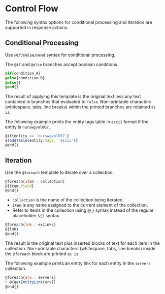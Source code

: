 # Control Flow

The following syntax options for conditional processing and iteration are supported in response actions.

## Conditional Processing

Use `@if/@else/@end` syntax for conditional processing.

The `@if` and `@else` branches accept boolean conditions.

```css
@if{condition_A}
@else{condition_B}
@else{}
@end{}
```

The result of applying this template is the original text less any text contained in branches that evaluated to `false`. Non-printable characters (whitespace, tabs, line breaks) within the printed branches are retained `as is`.

The following example prints the entity tags table in `ascii` format if the entity is `nurswgvml007`.

```javascript
@if{entity == 'nurswgvml007'}
${addTable(entity.tags, 'ascii')}
@end{}
```

## Iteration

Use the `@foreach` template to iterate over a collection.

```javascript
@foreach{item : collection}
@{item.field}
@end{}
```

* `collection` is the name of the collection being iterated.
* `item` is any name assigned to the current element of the collection.
* Refer to items in the collection using `@{}` syntax instead of the regular placeholder `${}` syntax.

```javascript
@foreach{lnk : exLinks}
@{lnk}
@end{}
```

The result is the original text plus inserted blocks of text for each item in the collection. Non-printable characters (whitespace, tabs, line breaks) inside the `@foreach` block are printed `as is`.

The following example prints an entity link for each entity in the `servers` collection.

```javascript
@foreach{srv : servers}
* @{getEntityLink(srv)}
@end{}
```
